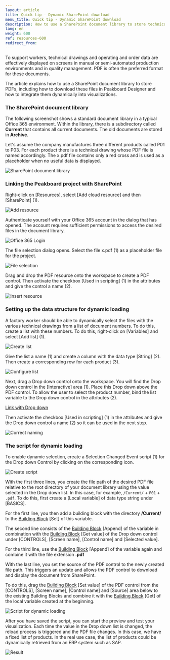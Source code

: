 ```yaml
---
layout: article
title: Quick tip - Dynamic SharePoint download
menu_title: Quick tip - Dynamic SharePoint download
description: How to use a SharePoint document library to store technical drawings and download them dynamically to Peakboard
lang: en
weight: 600
ref: resources-600
redirect_from:
---
```


To support workers, technical drawings and operating and order data are effectively displayed on screens in manual or semi-automated production environments and in quality management. PDF is often the preferred format for these documents.

The article explains how to use a SharePoint document library to store PDFs, including how to download these files in Peakboard Designer and how to integrate them dynamically into visualizations.

### The SharePoint document library

The following screenshot shows a standard document library in a typical Office 365 environment. Within the library, there is a subdirectory called **Current** that contains all current documents. The old documents are stored in **Archive**.

Let's assume the company manufactures three different products called P01 to P03. For each product there is a technical drawing whose PDF file is named accordingly. The x.pdf file contains only a red cross and is used as a placeholder when no useful data is displayed.

![SharePoint document library](/assets/images/resources/en_resources-sharepoint-01.png)

### Linking the Peakboard project with SharePoint

Right-click on [Resources], select [Add cloud resource] and then [SharePoint] (1).

![Add resource](/assets/images/resources/en_resources-sharepoint-02.png)

Authenticate yourself with your Office 365 account in the dialog that has opened. The account requires sufficient permissions to access the desired files in the document library.

![Office 365 Login](/assets/images/resources/en_resources-sharepoint-03.png)

The file selection dialog opens.
Select the file x.pdf (1) as a placeholder file for the project.

![File selection](/assets/images/resources/en_resources-sharepoint-04.png)

Drag and drop the PDF resource onto the workspace to create a PDF control.
Then activate the checkbox [Used in scripting] (1) in the attributes and give the control a name (2).

![Insert resource](/assets/images/resources/en_resources-sharepoint-05.png)

### Setting up the data structure for dynamic loading

A factory worker should be able to dynamically select the files with the various technical drawings from a list of document numbers. To do this, create a list with these numbers. To do this, right-click on [Variables] and select [Add list] (1).

![Create list](/assets/images/resources/en_resources-sharepoint-06.png)

Give the list a name (1) and create a column with the data type [String] (2). Then create a corresponding row for each product (3).

![Configure list](/assets/images/resources/en_resources-sharepoint-07.png)

Next, drag a Drop down control onto the workspace.
You will find the Drop down control in the [Interactive] area (1). Place this Drop down above the PDF control.
To allow the user to select the product number, bind the list variable to the Drop down control in the attributes (2).

[Link with Drop down](/assets/images/resources/en_resources-sharepoint-08.png)

Then activate the checkbox [Used in scripting] (1) in the attributes and give the Drop down control a name (2) so it can be used in the next step.

![Correct naming](/assets/images/resources/en_resources-sharepoint-09.png)

### The script for dynamic loading

To enable dynamic selection, create a Selection Changed Event script (1) for the Drop down Control by clicking on the corresponding icon.

![Create script](/assets/images/resources/en_resources-sharepoint-10.png)

With the first three lines, you create the file path of the desired PDF file relative to the root directory of your document library using the value selected in the Drop down list. In this case, for example, `/Current/` + `P01` + `.pdf`.
To do this, first create a [Local variable] of data type string under [BASICS].

For the first line, you then add a building block with the directory **/Current/** to the [Building Block](/scripting/en-building-blocks.html) [Set] of this variable.

The second line consists of the [Building Block](/scripting/en-building-blocks.html) [Append] of the variable in combination with the [Building Block](/scripting/en-building-blocks.html) [Get value] of the Drop down control under [CONTROLS], [Screen name], [Control name] and [Selected value].

For the third line, use the [Building Block](/scripting/en-building-blocks.html) [Append] of the variable again and combine it with the file extension **.pdf**

With the last line, you set the source of the PDF control to the newly created file path. This triggers an update and allows the PDF control to download and display the document from SharePoint.

To do this, drag the [Building Block](/scripting/en-building-blocks.html) [Set value] of the PDF control from the [CONTROLS], [Screen name], [Control name] and [Source] area below to the existing Building Blocks and combine it with the [Building Block](/scripting/en-building-blocks.html) [Get] of the local variable created at the beginning.

![Script for dynamic loading](/assets/images/resources/en_resources-sharepoint-11.png)

After you have saved the script, you can start the preview and test your visualization.
Each time the value in the Drop down list is changed, the reload process is triggered and the PDF file changes. In this case, we have a fixed list of products. In the real use case, the list of products could be dynamically retrieved from an ERP system such as SAP.

![Result](/assets/images/resources/en_resources-sharepoint-12.gif)
